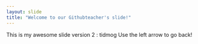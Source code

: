 ```yaml
---
layout: slide
title: "Welcome to our Githubteacher's slide!"
---
```

This is my awesome slide version 2 : tidmog
Use the left arrow to go back!
